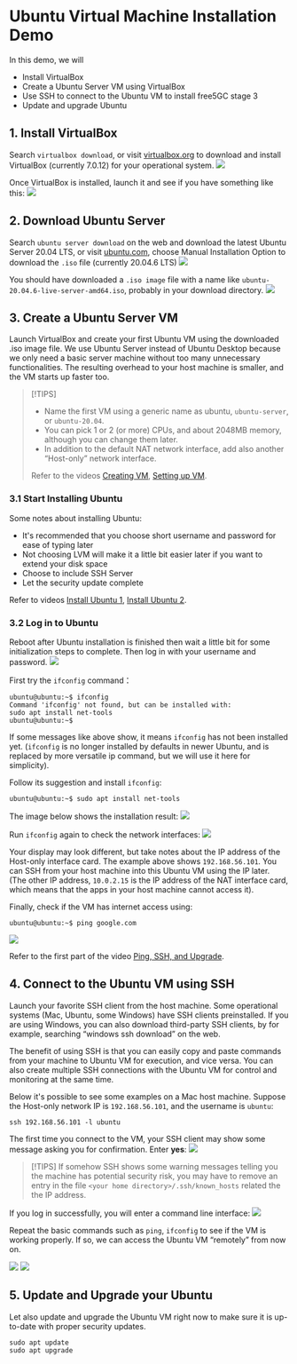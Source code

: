 <!-- Google tag (gtag.js) --> <script async src="https://www.googletagmanager.com/gtag/js?id=G-JETJ7TJ805"></script> <script> window.dataLayer = window.dataLayer || []; function gtag(){dataLayer.push(arguments);} gtag('js', new Date()); gtag('config', 'G-JETJ7TJ805'); </script>

# Ubuntu Virtual Machine Installation Demo

In this demo, we will

- Install VirtualBox
- Create a Ubuntu Server VM using VirtualBox
- Use SSH to connect to the Ubuntu VM to install free5GC stage 3
- Update and upgrade Ubuntu

## 1. Install VirtualBox

Search `virtualbox download`, or visit [virtualbox.org](https://www.virtualbox.org/) to download and install VirtualBox (currently 7.0.12) for your operational system.
![](1-1.png)

Once VirtualBox is installed, launch it and see if you have something like this:
![](1-2.png)

## 2. Download Ubuntu Server

Search `ubuntu server download` on the web and download the latest Ubuntu Server 20.04 LTS, or visit [ubuntu.com](https://ubuntu.com/download/server), choose Manual Installation Option to download the `.iso` file (currently 20.04.6 LTS)
![](1-3.png)

You should have downloaded a `.iso image` file with a name like `ubuntu-20.04.6-live-server-amd64.iso`, probably in your download directory.
![](1-4.png)

## 3. Create a Ubuntu Server VM

Launch VirtualBox and create your first Ubuntu VM using the downloaded .iso image file. We use Ubuntu Server instead of Ubuntu Desktop because we only need a basic server machine without too many unnecessary functionalities. The resulting overhead to your host machine is smaller, and the VM starts up faster too.

> [!TIPS]
> - Name the first VM using a generic name as ubuntu, `ubuntu-server`, or `ubuntu-20.04`.
> - You can pick 1 or 2 (or more) CPUs, and about 2048MB memory, although you can change them later.
> - In addition to the default NAT network interface, add also another “Host-only” network interface.
> 
> Refer to the videos [Creating VM](https://youtu.be/R-9vH_6VJ2Q), [Setting up VM](https://youtu.be/M-t_GbHd2EQ).

### 3.1 Start Installing Ubuntu
Some notes about installing Ubuntu:

- It's recommended that you choose short username and password for ease of typing later
- Not choosing LVM will make it a little bit easier later if you want to extend your disk space
- Choose to include SSH Server
- Let the security update complete

Refer to videos [Install Ubuntu 1](https://youtu.be/L7Ue3QkSIYY), [Install Ubuntu 2](https://youtu.be/DR3ruEPUQjw).

### 3.2 Log in to Ubuntu
Reboot after Ubuntu installation is finished then wait a little bit for some initialization steps to complete. Then log in with your username and password.
![](1-5.png)

First try the `ifconfig` command：
```
ubuntu@ubuntu:~$ ifconfig
Command 'ifconfig' not found, but can be installed with:
sudo apt install net-tools
ubuntu@ubuntu:~$
```

If some messages like above show, it means `ifconfig` has not been installed yet. (`ifconfig` is no longer installed by defaults in newer Ubuntu, and is replaced by more versatile ip command, but we will use it here for simplicity).

Follow its suggestion and install `ifconfig`:
```
ubuntu@ubuntu:~$ sudo apt install net-tools
```
The image below shows the installation result:
![](1-6.png)

Run `ifconfig` again to check the network interfaces:
![](1-7.png)

Your display may look different, but take notes about the IP address of the Host-only interface card. The example above shows `192.168.56.101`. You can SSH from your host machine into this Ubuntu VM using the IP later. (The other IP address, `10.0.2.15` is the IP address of the NAT interface card, which means that the apps in your host machine cannot access it).

Finally, check if the VM has internet access using:
```
ubuntu@ubuntu:~$ ping google.com
```

![](1-8.png)

Refer to the first part of the video [Ping, SSH, and Upgrade](https://youtu.be/qa8A8z-DKZk).

## 4. Connect to the Ubuntu VM using SSH
Launch your favorite SSH client from the host machine. Some operational systems (Mac, Ubuntu, some Windows) have SSH clients preinstalled. If you are using Windows, you can also download third-party SSH clients, by for example, searching “windows ssh download” on the web.

The benefit of using SSH is that you can easily copy and paste commands from your machine to Ubuntu VM for execution, and vice versa. You can also create multiple SSH connections with the Ubuntu VM for control and monitoring at the same time.

Below it's possible to see some examples on a Mac host machine. Suppose the Host-only network IP is `192.168.56.101`, and the username is `ubuntu`:
```
ssh 192.168.56.101 -l ubuntu
```
The first time you connect to the VM, your SSH client may show some message asking you for confirmation. Enter **yes**:
![](1-9.png)

> [!TIPS]
> If somehow SSH shows some warning messages telling you the machine has potential security risk, you may have to remove an entry in the file `<your home directory>/.ssh/known_hosts` related the the IP address.

If you log in successfully, you will enter a command line interface:
![](1-10.png)

Repeat the basic commands such as `ping`, `ifconfig` to see if the VM is working properly. If so, we can access the Ubuntu VM “remotely” from now on.

![](1-11.png)
![](1-12.png)

## 5. Update and Upgrade your Ubuntu

Let also update and upgrade the Ubuntu VM right now to make sure it is up-to-date with proper security updates.
```
sudo apt update
sudo apt upgrade
```



